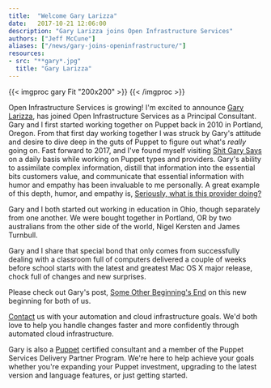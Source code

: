 ```yaml
---
title:  "Welcome Gary Larizza"
date:   2017-10-21 12:06:00
description: "Gary Larizza joins Open Infrastructure Services"
authors: ["Jeff McCune"]
aliases: ["/news/gary-joins-openinfrastructure/"]
resources:
- src: "**gary*.jpg"
  title: "Gary Larizza"
---
```


{{< imgproc gary Fit "200x200" >}}
{{< /imgproc >}}

Open Infrastructure Services is growing!  I'm excited to announce [Gary
Larizza][gary], has joined Open Infrastructure Services as a Principal
Consultant.  Gary and I first started working together on Puppet back in 2010 in
Portland, Oregon.  From that first day working together I was struck by Gary's
attitude and desire to dive deep in the guts of Puppet to figure out what's
_really_ going on.  Fast forward to 2017, and I've found myself visiting [Shit
Gary Says][garyblog] on a daily basis while working on Puppet types and
providers.  Gary's ability to assimilate complex information, distill that
information into the essential bits customers value, and communicate that
essential information with humor and empathy has been invaluable to me
personally.  A great example of this depth, humor, and empathy is, [Seriously,
what is this provider doing?][garyprovider]

Gary and I both started out working in education in Ohio, though separately from
one another.  We were bought together in Portland, OR by two australians from
the other side of the world, Nigel Kersten and James Turnbull.

Gary and I share that special bond that only comes from successfully dealing
with a classroom full of computers delivered a couple of weeks before school
starts with the latest and greatest Mac OS X major release, chock full of
changes and new surprises.

Please check out Gary's post, [Some Other Beginning's End][garypost] on this new
beginning for both of us.

[Contact][contact] us with your automation and cloud infrastructure goals.  We'd
both love to help you handle changes faster and more confidently through
automated cloud infrastructure.

Gary is also a [Puppet][puppet] certified consultant and a member of the Puppet
Services Delivery Partner Program.  We're here to help achieve your goals
whether you're expanding your Puppet investment, upgrading to the latest version
and language features, or just getting started.

[puppet]: https://puppet.com/product
[gary]: http://garylarizza.com/
[garyblog]: http://garylarizza.com/blog/
[garypost]: http://garylarizza.com/blog/2017/08/25/some-other-beginnings-end/
[garyprovider]: http://garylarizza.com/blog/2013/12/15/seriously-what-is-this-provider-doing/
[avatar]: /img/gary-460.png
[contact]: /#contact
